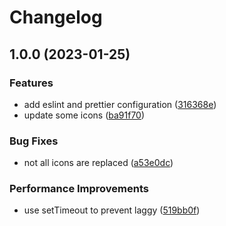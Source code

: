 # Changelog

## 1.0.0 (2023-01-25)


### Features

* add eslint and prettier configuration ([316368e](https://github.com/cpea2506/GithubMaterialIcon/commit/316368ef36a3329a5bbf5d0b11e51f813e35c788))
* update some icons ([ba91f70](https://github.com/cpea2506/GithubMaterialIcon/commit/ba91f7081fad40db7db434c456defc0b45c077c7))


### Bug Fixes

* not all icons are replaced ([a53e0dc](https://github.com/cpea2506/GithubMaterialIcon/commit/a53e0dc747fad677bda9352efb8ce63a26d284e0))


### Performance Improvements

* use setTimeout to prevent laggy ([519bb0f](https://github.com/cpea2506/GithubMaterialIcon/commit/519bb0f8d2cbef1956984bb3795d78e8882af7c7))
